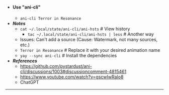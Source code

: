 - #### Use "ani-cli"
    - `ani-cli Terror in Resonance`
- ***Notes***
    - `cat ~/.local/state/ani-cli/ani-hsts` # View history
        - `tac ~/.local/state/ani-cli/ani-hsts | less` # Another way
    - Issues: Can't add a source (Cause: Watermark, not many sources, etc.)
    - `Terror in Resonance` # Replace it with your desired animation name
    - `yay --sync ani-cli` # Install the dependencies
- ***References***
    - https://github.com/pystardust/ani-cli/discussions/1003#discussioncomment-4815461
    - https://www.youtube.com/watch?v=gscwIwRaIo8
    - ChatGPT
- ---
